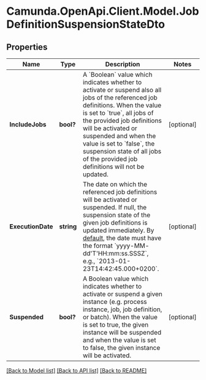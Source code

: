# Camunda.OpenApi.Client.Model.JobDefinitionSuspensionStateDto

## Properties

Name | Type | Description | Notes
------------ | ------------- | ------------- | -------------
**IncludeJobs** | **bool?** | A &#x60;Boolean&#x60; value which indicates whether to activate or suspend also all jobs of the referenced job definitions. When the value is set to &#x60;true&#x60;, all jobs of the provided job definitions will be activated or suspended and when the value is set to &#x60;false&#x60;, the suspension state of all jobs of the provided job definitions will not be updated. | [optional] 
**ExecutionDate** | **string** | The date on which the referenced job definitions will be activated or suspended. If null, the suspension state of the given job definitions is updated immediately. By [default](https://docs.camunda.org/manual/7.16/reference/rest/overview/date-format/), the date must have the format &#x60;yyyy-MM- dd&#39;T&#39;HH:mm:ss.SSSZ&#x60;, e.g., &#x60;2013-01-23T14:42:45.000+0200&#x60;. | [optional] 
**Suspended** | **bool?** | A Boolean value which indicates whether to activate or suspend a given instance  (e.g. process instance, job, job definition, or batch). When the value is set to true,  the given instance will be suspended and when the value is set to false,  the given instance will be activated. | [optional] 

[[Back to Model list]](../README.md#documentation-for-models) [[Back to API list]](../README.md#documentation-for-api-endpoints) [[Back to README]](../README.md)

